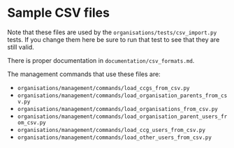 # Sample CSV files

Note that these files are used by the `organisations/tests/csv_import.py` tests. If you change them here be sure to run that test to see that they are still valid.

There is proper documentation in `documentation/csv_formats.md`.

The management commands that use these files are:

- `organisations/management/commands/load_ccgs_from_csv.py`
- `organisations/management/commands/load_organisation_parents_from_csv.py`
- `organisations/management/commands/load_organisations_from_csv.py`
- `organisations/management/commands/load_organisation_parent_users_from_csv.py`
- `organisations/management/commands/load_ccg_users_from_csv.py`
- `organisations/management/commands/load_other_users_from_csv.py`
